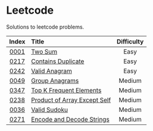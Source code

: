 # Leetcode

Solutions to leetcode problems.

| Index | Title | Difficulty |
| :---: | :---- | :--------: |
| [0001](https://leetcode.com/problems/two-sum/) | [Two Sum](two-sum) | Easy |
| [0217](https://leetcode.com/problems/contains-duplicate/) | [Contains Duplicate](contains-duplicate) | Easy |
| [0242](https://leetcode.com/problems/valid-anagram/) | [Valid Anagram](valid-anagram) | Easy |
| [0049](https://leetcode.com/problems/group-anagrams/) | [Group Anagrams](group-anagrams) | Medium |
| [0347](https://leetcode.com/problems/top-k-frequent-elements/) | [Top K Frequent Elements](top-k-frequent-elements) | Medium |
| [0238](https://leetcode.com/problems/product-of-array-except-self/) | [Product of Array Except Self](product-of-array-except-self) | Medium |
| [0036](https://leetcode.com/problems/valid-sudoku/) | [Valid Sudoku](valid-sudoku) | Medium |
| [0271](https://leetcode.com/problems/encode-and-decode-strings/) | [Encode and Decode Strings](encode-and-decode-strings) | Medium |